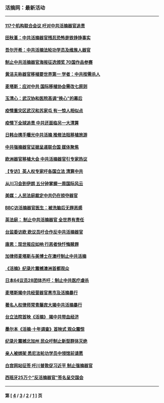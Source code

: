 ### 活摘网：最新活动
---
#### [117个机构联合会议 吁对中共活摘器官追责](../../pages/nf5883/n12775087.md?06060430) 
#### [田秋堇：中共活摘器官残忍恐怖是铁铮铮事实](../../pages/nf5883/n12702148.md?06060430) 
#### [吾尔开希：中共活摘法轮功学员及维族人器官](../../pages/nf5883/n12693197.md?06060430) 
#### [制止中共活摘器官海报征选颁奖 70国作品参赛](../../pages/nf5883/n12692050.md?06060430) 
#### [黄洁夫称器官移植要世界第一 学者：中共按需杀人](../../pages/nf5883/n12572329.md?06060430) 
#### [麦塔斯：应对中共 国际移植协会需改七原则](../../pages/nf5883/n12514711.md?06060430) 
#### [玉清心：武汉协和医院高调“换心”的幕后](../../pages/nf5883/n12298730.md?06060430) 
#### [疫情重灾区武汉和苏家屯 有一惊人相似点](../../pages/nf5883/n12150824.md?06060430) 
#### [疫情下全球追责 中共还面临另一大清算](../../pages/nf5883/n12070397.md?06060430) 
#### [日韩台携手曝光中共活摘 推修法阻移植旅游](../../pages/nf5883/n11712046.md?06060430) 
#### [中共强摘器官证据呈递联合国 媒体聚焦](../../pages/nf5883/n11546426.md?06060430) 
#### [欧洲器官移植大会 中共活摘器官引专家热议](../../pages/nf5883/n11539095.md?06060430) 
#### [【专访】英人权专家吁各国立法 清算中共](../../pages/nf5883/n11367315.md?06060430) 
#### [从川习会到伊朗 五分钟掌握一周国际风云](../../pages/nf5883/n11338520.md?06060430) 
#### [美媒：人民法庭裁定中共仍在掠夺器官](../../pages/nf5883/n11334897.md?06060430) 
#### [BBC访活摘器官医生：被洗脑后无罪恶感](../../pages/nf5883/n11335935.md?06060430) 
#### [英法庭： 制止中共活摘器官 全世界有责任](../../pages/nf5883/n11330691.md?06060430) 
#### [台监委访欧 欧议员吁合作反中共活摘器官](../../pages/nf5883/n11109190.md?06060430) 
#### [唐恩：现世报应如响 行恶者快忏悔赎罪](../../pages/nf5883/n11104016.md?06060430) 
#### [加律师麦塔斯与美博士在澳吁制止中共活摘](../../pages/nf5883/n10724764.md?06060430) 
#### [《活摘》纪录片震撼澳洲首都观众](../../pages/nf5883/n10722747.md?06060430) 
#### [日本64议员28团体齐吁：制止中共医疗虐杀](../../pages/nf5883/n10587757.md?06060430) 
#### [麦塔斯揭中共经营器官黑市及活摘暴行](../../pages/nf5883/n10442407.md?06060430) 
#### [著名人权律师常青藤宾大揭中共活摘暴行](../../pages/nf5883/n10318181.md?06060430) 
#### [台立法院首映《活摘》 揭中共带血经济](../../pages/nf5883/n9938847.md?06060430) 
#### [墨尔本《活摘·十年调查》首映式 观众震惊](../../pages/nf5883/n9522572.md?06060430) 
#### [纪录片震撼北加州 民众吁制止新型群体灭绝](../../pages/nf5883/n9188314.md?06060430) 
#### [亲人被绑架 悉尼法轮功学员中领馆前请愿](../../pages/nf5883/n9056753.md?06060430) 
#### [白宫网站征签 吁川普敦促习近平 制止强摘器官](../../pages/nf5883/n9009661.md?06060430) 
#### [西班牙25万个“反活摘器官”签名呈交国会](../../pages/nf5883/n8846163.md?06060430) 

---
#### 第 [ [4](./4.md?06060430) / [3](./3.md?06060430) / [2](./2.md?06060430) / [1](./1.md?06060430) ] 页
